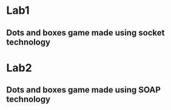 # Lab1 
Dots and boxes game made using socket technology 
---
# Lab2 
Dots and boxes game made using SOAP technology
---
